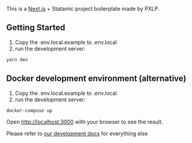 This is a [Next.js](https://nextjs.org/) + Statamic project boilerplate made by PXLP.

## Getting Started
1. Copy the .env.local.example to .env.local
2. run the development server:
```bash
yarn dev
```

## Docker development environment (alternative)
1. Copy the .env.local.example to .env.local
2. run the development server:
```bash
docker-compose up
```

Open [http://localhost:3000](http://localhost:3000) with your browser to see the result.

Please refer to [our development docs](https://doc.clickup.com/p/h/4gp6c-1201/5dfb00524e6afff) for everything else
